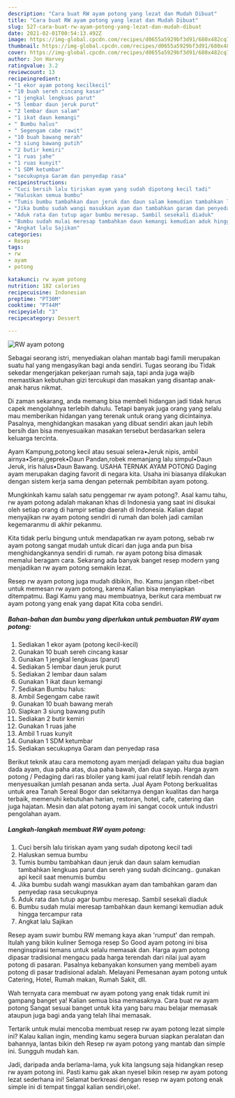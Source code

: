 ```yaml
---
description: "Cara buat RW ayam potong yang lezat dan Mudah Dibuat"
title: "Cara buat RW ayam potong yang lezat dan Mudah Dibuat"
slug: 527-cara-buat-rw-ayam-potong-yang-lezat-dan-mudah-dibuat
date: 2021-02-01T00:54:13.492Z
image: https://img-global.cpcdn.com/recipes/d0655a5929bf3d91/680x482cq70/rw-ayam-potong-foto-resep-utama.jpg
thumbnail: https://img-global.cpcdn.com/recipes/d0655a5929bf3d91/680x482cq70/rw-ayam-potong-foto-resep-utama.jpg
cover: https://img-global.cpcdn.com/recipes/d0655a5929bf3d91/680x482cq70/rw-ayam-potong-foto-resep-utama.jpg
author: Jon Harvey
ratingvalue: 3.2
reviewcount: 13
recipeingredient:
- "1 ekor ayam potong kecilkecil"
- "10 buah sereh cincang kasar"
- "1 jengkal lengkuas parut"
- "5 lembar daun jeruk purut"
- "2 lembar daun salam"
- "1 ikat daun kemangi"
- " Bumbu halus"
- " Segengam cabe rawit"
- "10 buah bawang merah"
- "3 siung bawang putih"
- "2 butir kemiri"
- "1 ruas jahe"
- "1 ruas kunyit"
- "1 SDM ketumbar"
- "secukupnya Garam dan penyedap rasa"
recipeinstructions:
- "Cuci bersih lalu tiriskan ayam yang sudah dipotong kecil tadi"
- "Haluskan semua bumbu"
- "Tumis bumbu tambahkan daun jeruk dan daun salam kemudian tambahkan lengkuas parut dan sereh yang sudah dicincang.. gunakan api kecil saat menumis bumbu"
- "Jika bumbu sudah wangi masukkan ayam dan tambahkan garam dan penyedap rasa secukupnya"
- "Aduk rata dan tutup agar bumbu meresap. Sambil sesekali diaduk"
- "Bumbu sudah mulai meresap tambahkan daun kemangi kemudian aduk hingga tercampur rata"
- "Angkat lalu Sajikan"
categories:
- Resep
tags:
- rw
- ayam
- potong

katakunci: rw ayam potong 
nutrition: 182 calories
recipecuisine: Indonesian
preptime: "PT30M"
cooktime: "PT44M"
recipeyield: "3"
recipecategory: Dessert

---
```



![RW ayam potong](https://img-global.cpcdn.com/recipes/d0655a5929bf3d91/680x482cq70/rw-ayam-potong-foto-resep-utama.jpg)

Sebagai seorang istri, menyediakan olahan mantab bagi famili merupakan suatu hal yang mengasyikan bagi anda sendiri. Tugas seorang ibu Tidak sekedar mengerjakan pekerjaan rumah saja, tapi anda juga wajib memastikan kebutuhan gizi tercukupi dan masakan yang disantap anak-anak harus nikmat.

Di zaman  sekarang, anda memang bisa membeli hidangan jadi tidak harus capek mengolahnya terlebih dahulu. Tetapi banyak juga orang yang selalu mau memberikan hidangan yang terenak untuk orang yang dicintainya. Pasalnya, menghidangkan masakan yang dibuat sendiri akan jauh lebih bersih dan bisa menyesuaikan masakan tersebut berdasarkan selera keluarga tercinta. 

Ayam Kampung,potong kecil atau sesuai selera•Jeruk nipis, ambil airnya•Serai,geprek•Daun Pandan,robek memanjang lalu simpul•Daun Jeruk, iris halus•Daun Bawang. USAHA TERNAK AYAM POTONG Daging ayam merupakan daging favorit di negara kita. Usaha ini biasanya dilakukan dengan sistem kerja sama dengan peternak pembibitan ayam potong.

Mungkinkah kamu salah satu penggemar rw ayam potong?. Asal kamu tahu, rw ayam potong adalah makanan khas di Indonesia yang saat ini disukai oleh setiap orang di hampir setiap daerah di Indonesia. Kalian dapat menyajikan rw ayam potong sendiri di rumah dan boleh jadi camilan kegemaranmu di akhir pekanmu.

Kita tidak perlu bingung untuk mendapatkan rw ayam potong, sebab rw ayam potong sangat mudah untuk dicari dan juga anda pun bisa menghidangkannya sendiri di rumah. rw ayam potong bisa dimasak memalui beragam cara. Sekarang ada banyak banget resep modern yang menjadikan rw ayam potong semakin lezat.

Resep rw ayam potong juga mudah dibikin, lho. Kamu jangan ribet-ribet untuk memesan rw ayam potong, karena Kalian bisa menyiapkan ditempatmu. Bagi Kamu yang mau membuatnya, berikut cara membuat rw ayam potong yang enak yang dapat Kita coba sendiri.

<!--inarticleads1-->

##### Bahan-bahan dan bumbu yang diperlukan untuk pembuatan RW ayam potong:

1. Sediakan 1 ekor ayam (potong kecil-kecil)
1. Gunakan 10 buah sereh cincang kasar
1. Gunakan 1 jengkal lengkuas (parut)
1. Sediakan 5 lembar daun jeruk purut
1. Sediakan 2 lembar daun salam
1. Gunakan 1 ikat daun kemangi
1. Sediakan  Bumbu halus:
1. Ambil  Segengam cabe rawit
1. Gunakan 10 buah bawang merah
1. Siapkan 3 siung bawang putih
1. Sediakan 2 butir kemiri
1. Gunakan 1 ruas jahe
1. Ambil 1 ruas kunyit
1. Gunakan 1 SDM ketumbar
1. Sediakan secukupnya Garam dan penyedap rasa


Berikut teknik atau cara memotong ayam menjadi delapan yaitu dua bagian dada ayam, dua paha atas, dua paha bawah, dan dua sayap. Harga ayam potong / Pedaging dari ras bloiler yang kami jual relatif lebih rendah dan menyesuaikan jumlah pesanan anda serta. Jual Ayam Potong berkualitas untuk area Tanah Sereal Bogor dan sekitarnya dengan kualitas dan harga terbaik, memenuhi kebutuhan harian, restoran, hotel, cafe, catering dan juga hajatan. Mesin dan alat potong ayam ini sangat cocok untuk industri pengolahan ayam. 

<!--inarticleads2-->

##### Langkah-langkah membuat RW ayam potong:

1. Cuci bersih lalu tiriskan ayam yang sudah dipotong kecil tadi
1. Haluskan semua bumbu
1. Tumis bumbu tambahkan daun jeruk dan daun salam kemudian tambahkan lengkuas parut dan sereh yang sudah dicincang.. gunakan api kecil saat menumis bumbu
1. Jika bumbu sudah wangi masukkan ayam dan tambahkan garam dan penyedap rasa secukupnya
1. Aduk rata dan tutup agar bumbu meresap. Sambil sesekali diaduk
1. Bumbu sudah mulai meresap tambahkan daun kemangi kemudian aduk hingga tercampur rata
1. Angkat lalu Sajikan


Resep ayam suwir bumbu RW memang kaya akan &#39;rumput&#39; dan rempah. Itulah yang bikin kuliner Semoga resep So Good ayam potong ini bisa menginspirasi temans untuk selalu memasak dan. Harga ayam potong dipasar tradisional mengacu pada harga terendah dari nilai jual ayam potong di pasaran. Pasalnya kebanyakan konsumen yang membeli ayam potong di pasar tradisional adalah. Melayani Pemesanan ayam potong untuk Catering, Hotel, Rumah makan, Rumah Sakit, dll. 

Wah ternyata cara membuat rw ayam potong yang enak tidak rumit ini gampang banget ya! Kalian semua bisa memasaknya. Cara buat rw ayam potong Sangat sesuai banget untuk kita yang baru mau belajar memasak ataupun juga bagi anda yang telah lihai memasak.

Tertarik untuk mulai mencoba membuat resep rw ayam potong lezat simple ini? Kalau kalian ingin, mending kamu segera buruan siapkan peralatan dan bahannya, lantas bikin deh Resep rw ayam potong yang mantab dan simple ini. Sungguh mudah kan. 

Jadi, daripada anda berlama-lama, yuk kita langsung saja hidangkan resep rw ayam potong ini. Pasti kamu gak akan nyesel bikin resep rw ayam potong lezat sederhana ini! Selamat berkreasi dengan resep rw ayam potong enak simple ini di tempat tinggal kalian sendiri,oke!.

